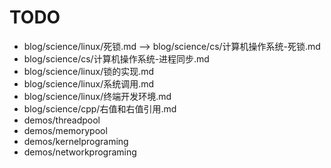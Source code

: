 # TODO

- blog/science/linux/死锁.md
--> blog/science/cs/计算机操作系统-死锁.md
- blog/science/cs/计算机操作系统-进程同步.md
- blog/science/linux/锁的实现.md
- blog/science/linux/系统调用.md
- blog/science/linux/终端开发环境.md
- blog/science/cpp/右值和右值引用.md
- demos/threadpool
- demos/memorypool
- demos/kernelprograming
- demos/networkprograming
